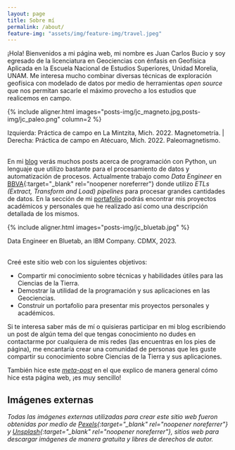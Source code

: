 ```yaml
---
layout: page
title: Sobre mí
permalink: /about/
feature-img: "assets/img/feature-img/travel.jpeg"
---
```


¡Hola! Bienvenidos a mi página web, mi nombre es Juan Carlos Bucio y soy egresado de la licenciatura en Geociencias con énfasis en Geofísica Aplicada en la Escuela Nacional de Estudios Superiores, Unidad Morelia, UNAM. Me interesa mucho combinar diversas técnicas de exploración geofísica con modelado de datos por medio de herramientas *open source* que nos permitan sacarle el máximo provecho a los estudios que realicemos en campo.

{% include aligner.html
  images="posts-img/jc_magneto.jpg,posts-img/jc_paleo.png"
  column=2
%}

<figcaption>Izquierda: Práctica de campo en La Mintzita, Mich. 2022. Magnetometría. | Derecha: Práctica de campo en Atécuaro, Mich. 2022. Paleomagnetismo.</figcaption>

<br>

En mi [blog](/) verás muchos posts acerca de programación con Python, un lenguaje que utilizo bastante para el procesamiento de datos y automatización de procesos. Actualmente trabajo como *Data Engineer* en [BBVA](https://www.bbva.mx/){:target="_blank" rel="noopener noreferrer"} donde utilizo *ETLs (Extract, Transform and Load) pipelines* para procesar grandes cantidades de datos. En la sección de mi [portafolio](/portafolio/) podrás encontrar mis proyectos académicos y personales que he realizado así como una descripción detallada de los mismos.

{% include aligner.html images="posts-img/jc_bluetab.jpg" %}
<figcaption>Data Engineer en Bluetab, an IBM Company. CDMX, 2023.</figcaption>

<br>

Creé este sitio web con los siguientes objetivos:

- Compartir mi conocimiento sobre técnicas y habilidades útiles para las Ciencias de la Tierra.
- Demostrar la utilidad de la programación y sus aplicaciones en las Geociencias.
- Construir un portafolio para presentar mis proyectos personales y académicos.

Si te interesa saber más de mí o quisieras participar en mi blog escribiendo un post de algún tema del que tengas conocimiento no dudes en contactarme por cualquiera de mis redes (las encuentras en los pies de página), me encantaría crear una comunidad de personas que les guste compartir su conocimiento sobre Ciencias de la Tierra y sus aplicaciones.

También hice este [*meta-post*](/blog/2021/como-hacer-este-sitio) en el que explico de manera general cómo hice esta página web, ¡es muy sencillo!

## Imágenes externas
*Todas las imágenes externas utilizadas para crear este sitio web fueron obtenidas por medio de [Pexels](https://www.pexels.com/es-es/){:target="_blank" rel="noopener noreferrer"} y [Unsplash](https://unsplash.com/){:target="_blank" rel="noopener noreferrer"}, sitios web para descargar imágenes de manera gratuita y libres de derechos de autor.*
